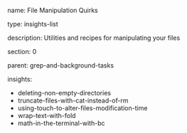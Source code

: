 name: File Manipulation Quirks

type: insights-list

description: Utilities and recipes for manipulating your files

section: 0

parent: grep-and-background-tasks

insights:
  - deleting-non-empty-directories
  - truncate-files-with-cat-instead-of-rm
  - using-touch-to-alter-files-modification-time
  - wrap-text-with-fold
  - math-in-the-terminal-with-bc
